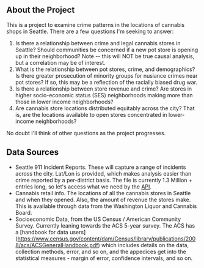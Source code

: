 ## About the Project

This is a project to examine crime patterns in the locations of cannabis shops in Seattle. There are a few questions I'm seeking to answer:

1. Is there a relationship between crime and legal cannabis stores in Seattle? Should communities be concerned if a new pot store is opening up in their neighborhood? Note -- this will NOT be true causal analysis, but a correlation may be of interest.
2. What is the relationship between pot stores, crime, and demographics? Is there greater prosecution of minority groups for nusiance crimes near pot stores? If so, this may be a reflection of the racially biased drug war.
3. Is there a relationship between store revenue and crime? Are stores in higher socio-economic status (SES) neighborhoods making more than those in lower income neighborhoods?
4. Are cannabis store locations distributed equitably across the city? That is, are the locations available to open stores concentrated in lower-income neighborhoods?

No doubt I'll think of other questions as the project progresses.

## Data Sources

- Seattle 911 Incident Reports. These will capture a range of incidents across the city. Lat/Lon is provided, which makes analysis easier than crime reported by a per-district basis. The file is currently 1.3 Million + entries long, so let's access what we need by the [API](https://dev.socrata.com/foundry/data.seattle.gov/pu5n-trf4).
- Cannabis retail info. The locations of all the cannabis stores in Seattle and when they opened. Also, the amount of revenue the stores make. This is available through data from the Washington Liquor and Cannabis Board.
- Socioeconomic Data, from the US Census / American Community Survey. Currently leaning towards the ACS 5-year survey. The ACS has a [handbook for data users] (https://www.census.gov/content/dam/Census/library/publications/2008/acs/ACSGeneralHandbook.pdf) which includes details on the data, collection methods, error, and so on, and the appedices get into the statistical measures - margin of error, confidence intervals, and so on.
